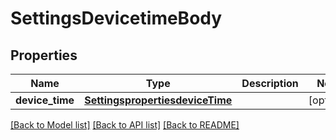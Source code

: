 # SettingsDevicetimeBody

## Properties
Name | Type | Description | Notes
------------ | ------------- | ------------- | -------------
**device_time** | [**SettingspropertiesdeviceTime**](SettingspropertiesdeviceTime.md) |  | [optional] 

[[Back to Model list]](../README.md#documentation-for-models) [[Back to API list]](../README.md#documentation-for-api-endpoints) [[Back to README]](../README.md)

